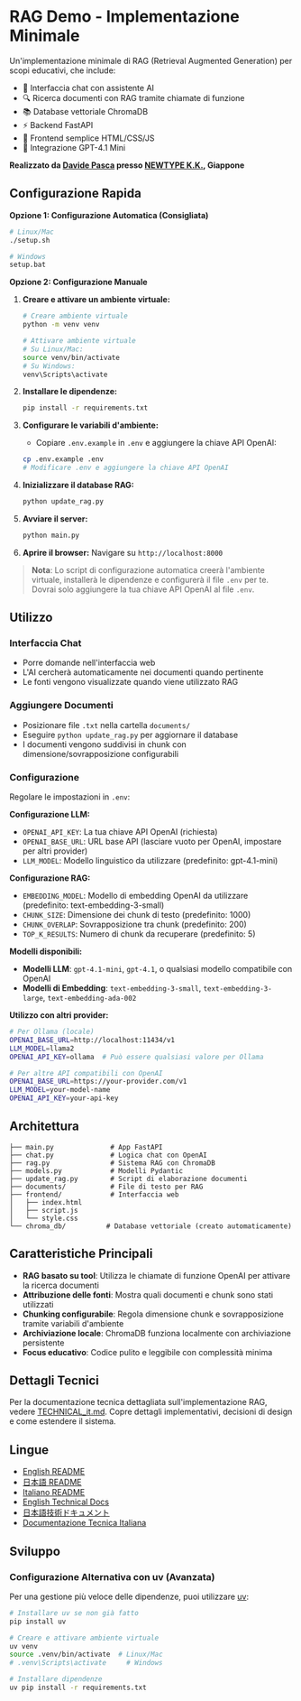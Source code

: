 # RAG Demo - Implementazione Minimale

Un'implementazione minimale di RAG (Retrieval Augmented Generation) per scopi educativi, che include:

- 🤖 Interfaccia chat con assistente AI
- 🔍 Ricerca documenti con RAG tramite chiamate di funzione
- 📚 Database vettoriale ChromaDB
- ⚡ Backend FastAPI
- 🎨 Frontend semplice HTML/CSS/JS
- 🔧 Integrazione GPT-4.1 Mini

**Realizzato da [Davide Pasca](https://github.com/dpasca) presso [NEWTYPE K.K.](https://newtypekk.com), Giappone**

## Configurazione Rapida

**Opzione 1: Configurazione Automatica (Consigliata)**
```bash
# Linux/Mac
./setup.sh

# Windows
setup.bat
```

**Opzione 2: Configurazione Manuale**

1. **Creare e attivare un ambiente virtuale:**
   ```bash
   # Creare ambiente virtuale
   python -m venv venv

   # Attivare ambiente virtuale
   # Su Linux/Mac:
   source venv/bin/activate
   # Su Windows:
   venv\Scripts\activate
   ```

2. **Installare le dipendenze:**
   ```bash
   pip install -r requirements.txt
   ```

3. **Configurare le variabili d'ambiente:**
   - Copiare `.env.example` in `.env` e aggiungere la chiave API OpenAI:
   ```bash
   cp .env.example .env
   # Modificare .env e aggiungere la chiave API OpenAI
   ```

4. **Inizializzare il database RAG:**
   ```bash
   python update_rag.py
   ```

5. **Avviare il server:**
   ```bash
   python main.py
   ```

6. **Aprire il browser:**
   Navigare su `http://localhost:8000`

> **Nota**: Lo script di configurazione automatica creerà l'ambiente virtuale, installerà le dipendenze e configurerà il file `.env` per te. Dovrai solo aggiungere la tua chiave API OpenAI al file `.env`.

## Utilizzo

### Interfaccia Chat
- Porre domande nell'interfaccia web
- L'AI cercherà automaticamente nei documenti quando pertinente
- Le fonti vengono visualizzate quando viene utilizzato RAG

### Aggiungere Documenti
- Posizionare file `.txt` nella cartella `documents/`
- Eseguire `python update_rag.py` per aggiornare il database
- I documenti vengono suddivisi in chunk con dimensione/sovrapposizione configurabili

### Configurazione
Regolare le impostazioni in `.env`:

**Configurazione LLM:**
- `OPENAI_API_KEY`: La tua chiave API OpenAI (richiesta)
- `OPENAI_BASE_URL`: URL base API (lasciare vuoto per OpenAI, impostare per altri provider)
- `LLM_MODEL`: Modello linguistico da utilizzare (predefinito: gpt-4.1-mini)

**Configurazione RAG:**
- `EMBEDDING_MODEL`: Modello di embedding OpenAI da utilizzare (predefinito: text-embedding-3-small)
- `CHUNK_SIZE`: Dimensione dei chunk di testo (predefinito: 1000)
- `CHUNK_OVERLAP`: Sovrapposizione tra chunk (predefinito: 200)
- `TOP_K_RESULTS`: Numero di chunk da recuperare (predefinito: 5)

**Modelli disponibili:**
- **Modelli LLM**: `gpt-4.1-mini`, `gpt-4.1`, o qualsiasi modello compatibile con OpenAI
- **Modelli di Embedding**: `text-embedding-3-small`, `text-embedding-3-large`, `text-embedding-ada-002`

**Utilizzo con altri provider:**
```bash
# Per Ollama (locale)
OPENAI_BASE_URL=http://localhost:11434/v1
LLM_MODEL=llama2
OPENAI_API_KEY=ollama  # Può essere qualsiasi valore per Ollama

# Per altre API compatibili con OpenAI
OPENAI_BASE_URL=https://your-provider.com/v1
LLM_MODEL=your-model-name
OPENAI_API_KEY=your-api-key
```

## Architettura

```
├── main.py              # App FastAPI
├── chat.py              # Logica chat con OpenAI
├── rag.py               # Sistema RAG con ChromaDB
├── models.py            # Modelli Pydantic
├── update_rag.py        # Script di elaborazione documenti
├── documents/           # File di testo per RAG
├── frontend/            # Interfaccia web
│   ├── index.html
│   ├── script.js
│   └── style.css
└── chroma_db/          # Database vettoriale (creato automaticamente)
```

## Caratteristiche Principali

- **RAG basato su tool**: Utilizza le chiamate di funzione OpenAI per attivare la ricerca documenti
- **Attribuzione delle fonti**: Mostra quali documenti e chunk sono stati utilizzati
- **Chunking configurabile**: Regola dimensione chunk e sovrapposizione tramite variabili d'ambiente
- **Archiviazione locale**: ChromaDB funziona localmente con archiviazione persistente
- **Focus educativo**: Codice pulito e leggibile con complessità minima

## Dettagli Tecnici

Per la documentazione tecnica dettagliata sull'implementazione RAG, vedere [TECHNICAL_it.md](TECHNICAL_it.md). Copre dettagli implementativi, decisioni di design e come estendere il sistema.

## Lingue

- [English README](README.md)
- [日本語 README](README_ja.md)
- [Italiano README](README_it.md)
- [English Technical Docs](TECHNICAL.md)
- [日本語技術ドキュメント](TECHNICAL_ja.md)
- [Documentazione Tecnica Italiana](TECHNICAL_it.md)

## Sviluppo

### Configurazione Alternativa con uv (Avanzata)
Per una gestione più veloce delle dipendenze, puoi utilizzare [uv](https://github.com/astral-sh/uv):
```bash
# Installare uv se non già fatto
pip install uv

# Creare e attivare ambiente virtuale
uv venv
source .venv/bin/activate  # Linux/Mac
# .venv\Scripts\activate     # Windows

# Installare dipendenze
uv pip install -r requirements.txt
```